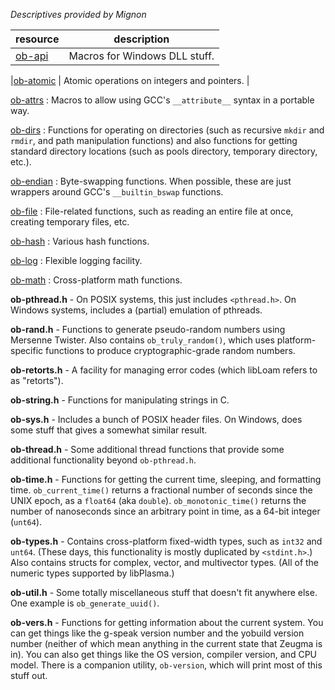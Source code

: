 *Descriptives provided by Mignon*

|resource  | description                                  |
|----------|----------------------------------------------|
|[ob-api](ob-api.h)       | Macros for Windows DLL stuff. |

|[ob-atomic](ob-atomic.h) | Atomic operations on integers and pointers. |

[ob-attrs](ob-attrs.h) : Macros to allow using GCC's `__attribute__` syntax in a portable way.

[ob-dirs](ob-dirs.h) : Functions for operating on directories (such as recursive `mkdir` and `rmdir`, and path manipulation functions) and also functions for getting standard directory locations (such as pools directory, temporary directory, etc.).

[ob-endian](ob-endian.h) : Byte-swapping functions.  When possible, these are just wrappers around GCC's `__builtin_bswap` functions.

[ob-file](ob-file.h) : File-related functions, such as reading an entire file at once, creating temporary files, etc.

[ob-hash](ob-hash.h) : Various hash functions.

[ob-log](ob-log.h) : Flexible logging facility.

[ob-math](ob-math.h) : Cross-platform math functions.

**ob-pthread.h** - On POSIX systems, this just includes `<pthread.h>`.  On Windows systems, includes a (partial) emulation of pthreads.

**ob-rand.h** - Functions to generate pseudo-random numbers using Mersenne Twister.  Also contains `ob_truly_random()`, which uses platform-specific functions to produce cryptographic-grade random numbers.

**ob-retorts.h** - A facility for managing error codes (which libLoam refers to as "retorts").

**ob-string.h** - Functions for manipulating strings in C.

**ob-sys.h** - Includes a bunch of POSIX header files.  On Windows, does some stuff that gives a somewhat similar result.

**ob-thread.h** - Some additional thread functions that provide some additional functionality beyond `ob-pthread.h`.

**ob-time.h** - Functions for getting the current time, sleeping, and formatting time.  `ob_current_time()` returns a fractional number of seconds since the UNIX epoch, as a `float64` (aka `double`).  `ob_monotonic_time()` returns the number of nanoseconds since an arbitrary point in time, as a 64-bit integer (`unt64`).

**ob-types.h** - Contains cross-platform fixed-width types, such as `int32` and `unt64`.  (These days, this functionality is mostly duplicated by `<stdint.h>`.)  Also contains structs for complex, vector, and multivector types.  (All of the numeric types supported by libPlasma.)

**ob-util.h** - Some totally miscellaneous stuff that doesn't fit anywhere else.  One example is `ob_generate_uuid()`.

**ob-vers.h** - Functions for getting information about the current system.  You can get things like the g-speak version number and the yobuild version number (neither of which mean anything in the current state that Zeugma is in).  You can also get things like the OS version, compiler version, and CPU model.  There is a companion utility, `ob-version`, which will print most of this stuff out.

